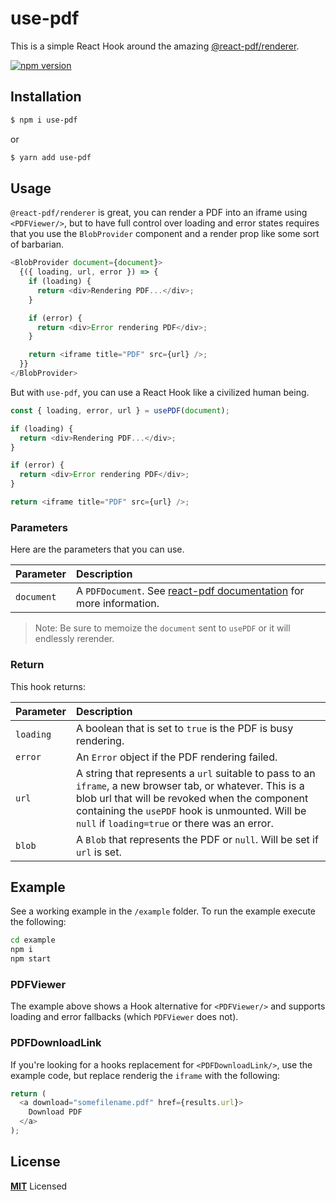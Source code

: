 # use-pdf

This is a simple React Hook around the amazing [@react-pdf/renderer](https://react-pdf.org/).

[![npm version](https://badge.fury.io/js/use-pdf.svg)](https://badge.fury.io/js/use-pdf)

## Installation

```bash
$ npm i use-pdf
```

or

```bash
$ yarn add use-pdf
```

## Usage

`@react-pdf/renderer` is great, you can render a PDF into an iframe using `<PDFViewer/>`, but to have full control over loading and error states requires that you use the `BlobProvider` component and a render prop like some sort of barbarian.

```js
<BlobProvider document={document}>
  {({ loading, url, error }) => {
    if (loading) {
      return <div>Rendering PDF...</div>;
    }

    if (error) {
      return <div>Error rendering PDF</div>;
    }

    return <iframe title="PDF" src={url} />;
  }}
</BlobProvider>
```

But with `use-pdf`, you can use a React Hook like a civilized human being.

```js
const { loading, error, url } = usePDF(document);

if (loading) {
  return <div>Rendering PDF...</div>;
}

if (error) {
  return <div>Error rendering PDF</div>;
}

return <iframe title="PDF" src={url} />;
```

### Parameters <a name="parameters"></a>

Here are the parameters that you can use.

| Parameter  | Description                                                                                  |
| :--------- | :------------------------------------------------------------------------------------------- |
| `document` | A `PDFDocument`. See [react-pdf documentation](https://react-pdf.org/) for more information. |

> Note: Be sure to memoize the `document` sent to `usePDF` or it will endlessly rerender.

### Return

This hook returns:

| Parameter | Description                                                                                                                                                                                                                                                     |
| :-------- | :-------------------------------------------------------------------------------------------------------------------------------------------------------------------------------------------------------------------------------------------------------------- |
| `loading` | A boolean that is set to `true` is the PDF is busy rendering.                                                                                                                                                                                                   |
| `error`   | An `Error` object if the PDF rendering failed.                                                                                                                                                                                                                  |
| `url`     | A string that represents a `url` suitable to pass to an `iframe`, a new browser tab, or whatever. This is a blob url that will be revoked when the component containing the `usePDF` hook is unmounted. Will be `null` if `loading=true` or there was an error. |
| `blob`    | A `Blob` that represents the PDF or `null`. Will be set if `url` is set.                                                                                                                                                                                        |

## Example

See a working example in the `/example` folder. To run the example execute the following:

```bash
cd example
npm i
npm start
```

### PDFViewer

The example above shows a Hook alternative for `<PDFViewer/>` and supports loading and error fallbacks (which `PDFViewer` does not).

### PDFDownloadLink

If you're looking for a hooks replacement for `<PDFDownloadLink/>`, use the example code, but replace renderig the `iframe` with the following:

```js
return (
  <a download="somefilename.pdf" href={results.url}>
    Download PDF
  </a>
);
```

## License

**[MIT](LICENSE)** Licensed

